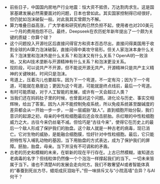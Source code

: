 * 前些日子，中国国内房地产行业地震：恒大资不抵债，万达割肉求生。这是国家基建发展必然需要面对的问题，日本也曾如此。其实国家控制得已经很好，但仍犹如泡沫破裂一般。对此我其实曾颇为不解。
* 算力堆叠日益高涨，广大学者和研究机构已然负担不起，使用者也对200美元一个月的费用抱怨不已。最终，Deepseek在农历蛇年新年提出了一个颇为关键的质疑：你算个球？
* 这个问题投入开源社区后直接问得官方和资本百态尽出，直接问得美国用于收割全球的AI算力泡沫破裂，直接问得中美攻守易形。但关人家泡沫本身什么关系？泡沫里和泡沫外是什么关系？和泡沫又有什么关系？OpenAI的一败涂地，又和AI技术垄断与开源精神有什么关系？和泡沫更没关系。
* 现阶段，可以说共产不开源，但不能说开源无共产。开源精神只是共产主义精神的关键映射。时间只是泡沫。
* 弯道上，压着沟儿也要超车。因为下一个弯道，不一定有沟；因为下一个弯道，可能就在悬崖边；更因为这个弯道，可能就是终点线前，最后一个弯道。
* 有时可能质疑，对于人工智能的发展，或许有一天会超过人类？
* 当我们还在妈妈肚子里的时候，也曾面对这个问题。进化论与历史、事实交相辉映，给出了答案。因为人并不能控制免疫系统，所以免疫系统甚至酸碱度的差异都会从一开始一步一步，一层一层威胁“敌人”。直到细胞开始分裂，我们意识的起源之初，母亲的中性粒细胞最后还会攻击胚胎。杀红眼的中性粒细胞威力之大，古往今来仍丝毫不减。但恰巧是“古往今来”，使得它在历史上的最后一个敌人形成了保护我们的胎盘。这个敌人就是一种古老的病毒，现已消亡。它对生物的威胁，是能融合细胞膜，恰好针对中性粒细胞。最后，它只能把特性写入哺乳动物的基因，当下用胎盘的方式表达，成为了保护我们的屏障。胚胎，胎盘，母亲。当下并没有不可调和的矛盾。
* 古老的历史和模糊的未来，在崭新的现在平行存在。上古已然模糊，谁知道古老病毒的名字？但线粒体仍然像一个个泡泡一样撑起我们的当下。一切未来皆属于当下。谁也不清楚AI的发展会走向何方。我们不敢奢望AI或者智能体真的“春蚕到死丝方尽，蜡炬成灰泪始干。”但一味排斥又与“小院高墙”合异？与AI何干？